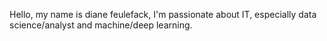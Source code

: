 Hello,
my name is diane feulefack, I'm passionate about IT, especially data science/analyst and machine/deep learning.
